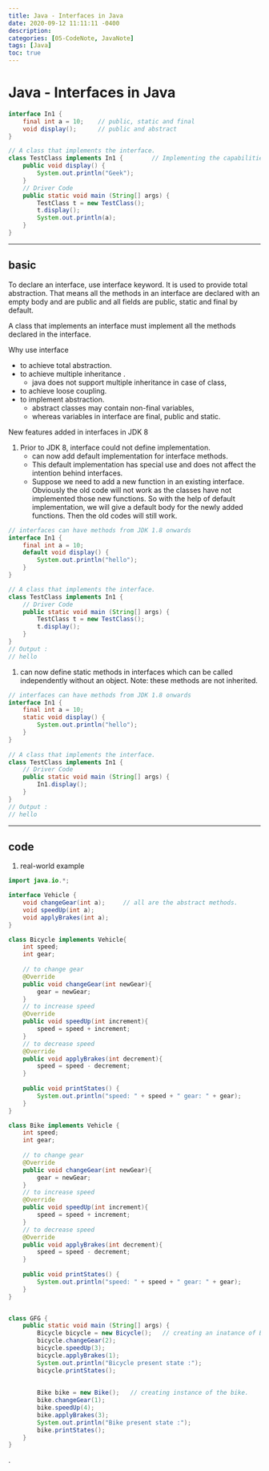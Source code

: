 ```yaml
---
title: Java - Interfaces in Java
date: 2020-09-12 11:11:11 -0400
description:
categories: [05-CodeNote, JavaNote]
tags: [Java]
toc: true
---
```


# Java - Interfaces in Java


```java
interface In1 { 
	final int a = 10;    // public, static and final 
	void display();      // public and abstract 
} 

// A class that implements the interface. 
class TestClass implements In1 {        // Implementing the capabilities of interface. 
	public void display() { 
		System.out.println("Geek"); 
	} 
	// Driver Code 
	public static void main (String[] args) { 
		TestClass t = new TestClass(); 
		t.display(); 
		System.out.println(a); 
	} 
} 
```

---

## basic

To declare an interface, use interface keyword. It is used to provide total abstraction. That means all the methods in an interface are declared with an empty body and are public and all fields are public, static and final by default. 

A class that implements an interface must implement all the methods declared in the interface.

Why use interface
- to achieve total abstraction.
- to achieve multiple inheritance .
  - java does not support multiple inheritance in case of class, 
- to achieve loose coupling.
- to implement abstraction. 
  - abstract classes may contain non-final variables, 
  - whereas variables in interface are final, public and static.


New features added in interfaces in JDK 8
1. Prior to JDK 8, interface could not define implementation. 
   - can now add default implementation for interface methods. 
   - This default implementation has special use and does not affect the intention behind interfaces.
   - Suppose we need to add a new function in an existing interface. Obviously the old code will not work as the classes have not implemented those new functions. So with the help of default implementation, we will give a default body for the newly added functions. Then the old codes will still work.

```java
// interfaces can have methods from JDK 1.8 onwards 
interface In1 { 
	final int a = 10; 
	default void display() { 
		System.out.println("hello"); 
	} 
} 

// A class that implements the interface. 
class TestClass implements In1 { 
	// Driver Code 
	public static void main (String[] args) { 
		TestClass t = new TestClass(); 
		t.display(); 
	} 
} 
// Output :
// hello
```

1. can now define static methods in interfaces which can be called independently without an object. Note: these methods are not inherited.

```java
// interfaces can have methods from JDK 1.8 onwards 
interface In1 { 
    final int a = 10; 
    static void display() { 
        System.out.println("hello"); 
    } 
} 
  
// A class that implements the interface. 
class TestClass implements In1 { 
    // Driver Code 
    public static void main (String[] args) { 
        In1.display(); 
    } 
} 
// Output :
// hello
```

---

## code


1. real-world example

```java
import java.io.*; 

interface Vehicle {  
	void changeGear(int a);     // all are the abstract methods. 
	void speedUp(int a); 
	void applyBrakes(int a); 
} 

class Bicycle implements Vehicle{ 
	int speed; 
	int gear; 
	
	// to change gear 
	@Override
	public void changeGear(int newGear){ 
		gear = newGear; 
	} 
	// to increase speed 
	@Override
	public void speedUp(int increment){ 
		speed = speed + increment; 
	} 
	// to decrease speed 
	@Override
	public void applyBrakes(int decrement){ 
		speed = speed - decrement; 
	} 
    
	public void printStates() { 
		System.out.println("speed: " + speed + " gear: " + gear); 
	} 
} 

class Bike implements Vehicle { 
	int speed; 
	int gear; 
	
	// to change gear 
	@Override
	public void changeGear(int newGear){ 
		gear = newGear; 
	} 
	// to increase speed 
	@Override
	public void speedUp(int increment){ 
		speed = speed + increment; 
	} 
	// to decrease speed 
	@Override
	public void applyBrakes(int decrement){ 
		speed = speed - decrement; 
    } 
    
	public void printStates() { 
		System.out.println("speed: " + speed + " gear: " + gear); 
	} 
} 


class GFG { 
	public static void main (String[] args) { 
		Bicycle bicycle = new Bicycle();   // creating an inatance of Bicycle doing some operations 
		bicycle.changeGear(2); 
		bicycle.speedUp(3); 
		bicycle.applyBrakes(1); 
		System.out.println("Bicycle present state :"); 
		bicycle.printStates(); 
		
		
		Bike bike = new Bike();   // creating instance of the bike. 
		bike.changeGear(1); 
		bike.speedUp(4); 
		bike.applyBrakes(3); 
		System.out.println("Bike present state :"); 
		bike.printStates(); 
	} 
} 
```








.
